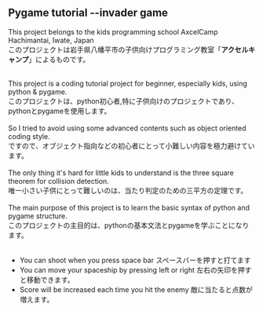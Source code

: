 ## Pygame tutorial --invader game<br>
This project belongs to the kids programming school AxcelCamp Hachimantai, Iwate, Japan<br>
このプロジェクトは岩手県八幡平市の子供向けプログラミング教室「**アクセルキャンプ**」によるものです。<br>

<br>
This project is a coding tutorial project for beginner, especially kids, using python & pygame.
<br>
このプロジェクトは、python初心者,特に子供向けのプロジェクトであり、pythonとpygameを使用します。
<br>
<br>
So I tried to avoid using some advanced contents such as object oriented coding style.<br>
ですので、オブジェクト指向などの初心者にとって小難しい内容を極力避けています。
<br>
<br>
The only thing it's hard for little kids to understand is the three square theorem for collision detection.<br>
唯一小さい子供にとって難しいのは、当たり判定のための三平方の定理です。<br>
<br>
The main purpose of this project is to learn the basic syntax of python and pygame structure.<br>
このプロジェクトの主目的は、pythonの基本文法とpygameを学ぶことになります。<br>
<br>

- You can shoot when you press space bar スペースバーを押すと打てます
- You can move your spaceship by pressing left or right 左右の矢印を押すと移動できます。
- Score will be increased each time you hit the enemy 敵に当たると点数が増えます。

<br>
<br>


